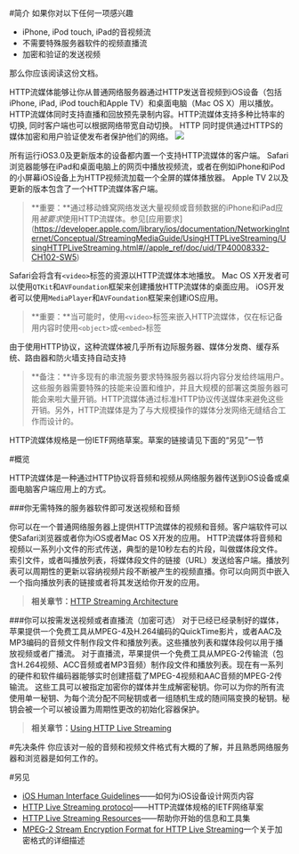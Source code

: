 #简介
如果你对以下任何一项感兴趣
- iPhone, iPod touch, iPad的音视频流
- 不需要特殊服务器软件的视频直播流
- 加密和验证的发送视频

那么你应该阅读这份文档。

HTTP流媒体能够让你从普通网络服务器通过HTTP发送音视频到iOS设备（包括iPhone, iPad, iPod touch和Apple TV）和桌面电脑（Mac OS X）用以播放。 HTTP流媒体同时支持直播和回放预先录制内容。HTTP流媒体支持多种比特率的切换, 同时客户端也可以根据网络带宽自动切换。 HTTP 同时提供通过HTTPS的媒体加密和用户验证使发布者保护他们的网络。
![](https://developer.apple.com/library/ios/documentation/NetworkingInternet/Conceptual/StreamingMediaGuide/art/transport_stream_2x.png)

所有运行iOS3.0及更新版本的设备都内置一个支持HTTP流媒体的客户端。 Safari浏览器能够在iPad和桌面电脑上的网页中播放视频流，或者在例如iPhone和iPod的小屏幕iOS设备上为HTTP视频流加载一个全屏的媒体播放器。 Apple TV 2以及更新的版本包含了一个HTTP流媒体客户端。

> **重要：**通过移动蜂窝网络发送大量视频或音频数据的iPhone和iPad应用*被要求*使用HTTP流媒体。参见[应用要求]
(https://developer.apple.com/library/ios/documentation/NetworkingInternet/Conceptual/StreamingMediaGuide/UsingHTTPLiveStreaming/UsingHTTPLiveStreaming.html#//apple_ref/doc/uid/TP40008332-CH102-SW5)

Safari会将含有`<video>`标签的资源以HTTP流媒体本地播放。 Mac OS X开发者可以使用`QTKit`和`AVFoundation`框架来创建播放HTTP流媒体的桌面应用。 iOS开发者可以使用`MediaPlayer`和`AVFoundation`框架来创建iOS应用。

> **重要：**当可能时，使用`<video>`标签来嵌入HTTP流媒体，仅在标记备用内容时使用`<object>`或`<embed>`标签

由于使用HTTP协议，这种流媒体被几乎所有边际服务器、媒体分发商、缓存系统、路由器和防火墙支持自动支持

> **备注：**许多现有的串流服务要求特殊服务器以将内容分发给终端用户。这些服务器需要特殊的技能来设置和维护，并且大规模的部署这类服务器可能会来啦大量开销。HTTP流媒体通过标准HTTP协议传送媒体来避免这些开销。另外，HTTP流媒体是为了与大规模操作的媒体分发网络无缝结合工作而设计的。

HTTP流媒体规格是一份IETF网络草案。草案的链接请见下面的“另见”一节

#概览

HTTP流媒体是一种通过HTTP协议将音频和视频从网络服务器传送到iOS设备或桌面电脑客户端应用上的方式。

###你无需特殊的服务器软件即可发送视频和音频

你可以在一个普通网络服务器上提供HTTP流媒体的视频和音频。客户端软件可以使Safari浏览器或者你为iOS或者Mac
 OS X开发的应用。
HTTP流媒体将音频和视频以一系列小文件的形式传送，典型的是10秒左右的片段，叫做媒体段文件。索引文件，或者叫播放列表，将媒体段文件的链接（URL）发送给客户端。播放列表可以周期性的更新以容纳视频片段不断被产生的视频直播。你可以向网页中嵌入一个指向播放列表的链接或者将其发送给你开发的应用。

>**相关章节：**[HTTP Streaming Architecture
](https://developer.apple.com/library/ios/documentation/NetworkingInternet/Conceptual/StreamingMediaGuide/HTTPStreamingArchitecture/HTTPStreamingArchitecture.html#//apple_ref/doc/uid/TP40008332-CH101-SW2)

###你可以按需发送视频或者直播流（加密可选）
对于已经已经录制好的媒体，苹果提供一个免费工具从MPEG-4及H.264编码的QuickTime影片，或者AAC及MP3编码的音频文件制作段文件和播放列表。这些播放列表和媒体段何以用于播放视频或者广播流。
对于直播流，苹果提供一个免费工具从MPEG-2传输流（包含H.264视频、ACC音频或者MP3音频）制作段文件和播放列表。现在有一系列的硬件和软件编码器能够实时创建搭载了MPEG-4视频和AAC音频的MPEG-2传输流。
这些工具可以被指定加密你的媒体并生成解密秘钥。你可以为你的所有流使用单一秘钥、为每个流分配不同秘钥或者一组随机生成的随间隔变换的秘钥。秘钥会被一个可以被设置为周期性更改的初始化容器保护。

>**相关章节：**[Using HTTP Live Streaming
](https://developer.apple.com/library/ios/documentation/NetworkingInternet/Conceptual/StreamingMediaGuide/UsingHTTPLiveStreaming/UsingHTTPLiveStreaming.html#//apple_ref/doc/uid/TP40008332-CH102-SW1)

#先决条件
你应该对一般的音频和视频文件格式有大概的了解，并且熟悉网络服务器和浏览器是如何工作的。

#另见
- [iOS Human Interface Guidelines](https://developer.apple.com/library/ios/documentation/UserExperience/Conceptual/MobileHIG/index.html#//apple_ref/doc/uid/TP40006556)——如何为iOS设备设计网页内容
- [HTTP Live Streaming protocol]()——HTTP流媒体规格的IETF网络草案
- [HTTP Live Streaming Resources](https://developer.apple.com/streaming/)——帮助你开始的信息和工具集
- [MPEG-2 Stream Encryption Format for HTTP Live Streaming](https://developer.apple.com/library/ios/documentation/AudioVideo/Conceptual/HLS_Sample_Encryption/Intro/Intro.html#//apple_ref/doc/uid/TP40012862)一个关于加密格式的详细描述

